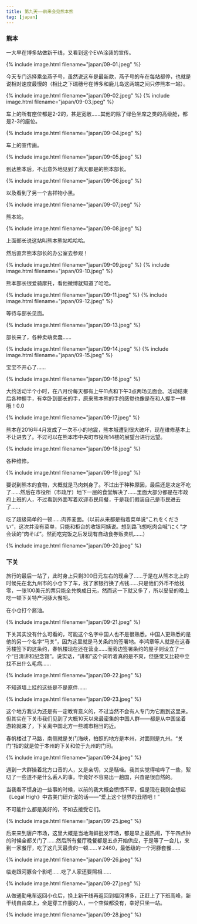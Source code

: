 ```yaml
---
title: 第九天——前来会见熊本熊
tag: [japan]
---
```


### 熊本

一大早在博多站做新干线，又看到这个EVA涂装的宣传。

{% include image.html filename="japan/09-01.jpeg" %}

今天专门选择乘坐燕子号，虽然说这车是最新款，燕子号的车在每站都停，也就是说相对速度最慢的（相比之下瑞穗号在博多和鹿儿岛这两端之间只停熊本一站）。

{% include image.html filename="japan/09-02.jpeg" %}
{% include image.html filename="japan/09-03.jpeg" %}

车上的所有座位都是2-2的，甚是宽敞……其他的除了绿色坐席之类的高级舱，都是2-3的座位。

{% include image.html filename="japan/09-04.jpeg" %}

车上的宣传画。

{% include image.html filename="japan/09-05.jpeg" %}

到达熊本后，不出意外地见到了满天都是的熊本部长。

{% include image.html filename="japan/09-06.jpeg" %}

以及看到了另一个吉祥物小黑。

{% include image.html filename="japan/09-07.jpeg" %}

熊本站。

{% include image.html filename="japan/09-08.jpeg" %}

上面部长说这站叫熊本熊站哈哈哈。

然后直奔熊本部长的办公室去参观！

{% include image.html filename="japan/09-09.jpeg" %}
{% include image.html filename="japan/09-10.jpeg" %}

熊本部长很爱骑摩托，看他微博就知道了哈哈。

{% include image.html filename="japan/09-11.jpeg" %}
{% include image.html filename="japan/09-12.jpeg" %}

等待与部长见面。

{% include image.html filename="japan/09-13.jpeg" %}

部长来了，各种卖萌卖蠢……

{% include image.html filename="japan/09-14.jpeg" %}
{% include image.html filename="japan/09-15.jpeg" %}

宝宝不开心了……

{% include image.html filename="japan/09-16.jpeg" %}

大约活动半个小时，在八月份每天都有上午11点和下午3点两场见面会。活动结束后各种握手，有幸卧到部长的手，原来熊本熊的手的感觉也像是在和人握手一样哦！0.0

{% include image.html filename="japan/09-17.jpeg" %}

熊本在2016年4月发成了一次不小的地震，熊本城遭到很大破坏，现在维修基本上不让进去了。不过可以在熊本市中央町市役所14楼的展望台进行远望。

{% include image.html filename="japan/09-18.jpeg" %}

各种维修。

{% include image.html filename="japan/09-19.jpeg" %}

要说到熊本的食物，大概就是马肉刺身了。不过出于种种原因，最后还是决定不吃了……然后在市役所（市政厅）地下一层的食堂解决了……里面大部分都是在市政府上班的人，不过看到外面写着欢迎市民用餐，于是我们假装自己是市民进去了……

吃了超级简单的一顿……肉荞麦面。（以前从来都是指着菜单说“これをください”，这次并没有菜单，只能和柜台的收银阿姨说。想到路飞想吃肉会喊“にく”才会读的“肉そば”。然而吃完饭之后发现有自动食券贩卖机……）

{% include image.html filename="japan/09-20.jpeg" %}

### 下关

旅行的最后一站了，此时身上只剩300日元左右的现金了……于是在从熊本北上的时候先在北九州市的小仓下了车，找了家银行换了点钱……只是他们外币不给找零，一张100美元的票只能全兑换成日元，然而这一下就又多了，所以妥妥的晚上吃一顿下关特产河豚大餐吧。

在小仓打个酱油。

{% include image.html filename="japan/09-21.jpeg" %}

下关其实没有什么可看的，可能这个名字中国人也不是很熟悉。中国人更熟悉的是他的另一个名字“马关”，因为这里就是马关条约的签署地。李鸿章等人就是在这春芳楼签下的这条约，春帆楼现在还在营业……而旁边签署条约的屋子则设立了一个“日清讲和纪念馆”。说实话，“讲和”这个词听着真的是不爽，但感觉又比较中立找不出什么毛病……

{% include image.html filename="japan/09-22.jpeg" %}

不知道墙上挂的这些是不是原件……

{% include image.html filename="japan/09-23.jpeg" %}

这个地方我认为还是有一定教育意义的，不过当然不会有人专门为它跑到这里来。但其实在下关市我们见到了大概10天以来最密集的中国人群——都是从中国坐着游轮就来了，下关离中国北方一些城市相当的近。

春帆楼过了马路，南侧就是关门海峡，拍照的地方是本州，对面则是九州。“关门”指的就是位于本州的下关和位于九州的门司。

{% include image.html filename="japan/09-24.jpeg" %}

遇到一大群操着北方口音的人，又是亲切，又是聒噪。我其实觉得喧哗了一些，絮叨了一些道不是什么丢人的事。毕竟好不容易出一趟国，兴奋是很自然的。

当我看不惯身边一些事的时候，以前的我大概会愤愤不平，但是现在我则会想起《Legal High》中古美门研介说的话——“爱上这个世界的丑陋吧！”

不可能什么都是美好的，不如去接受它们。

{% include image.html filename="japan/09-25.jpeg" %}

后来来到唐户市场，这里大概是当地海鲜批发市场，都是早上最热闹，下午四点钟的时候全都关门了……然后所有餐厅晚餐都是五点开始供应，于是等了一会儿，来到一家餐厅，吃了这几天最贵的一顿……￥2460，最低级的一个河豚套餐……

{% include image.html filename="japan/09-26.jpeg" %}

临走跟河豚合个影吧……吃了人家还要照相……

{% include image.html filename="japan/09-27.jpeg" %}

从做通勤电车返回小仓后，换上新干线再返回到福冈博多，正赶上了下班高峰，新干线自由席上，全是穿工作服的人，一个空做都没有，幸好只坐一站。

{% include image.html filename="japan/09-28.jpeg" %}

